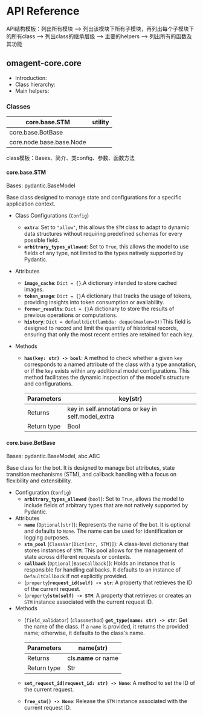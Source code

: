 # API Reference

API结构模板：列出所有模块 --> 列出该模块下所有子模块，再列出每个子模块下的所有class --> 列出class的继承层级 --> 主要的helpers --> 列出所有的函数及其功能

## omagent-core.core

- Introduction:
- Class hierarchy:
- Main helpers:

### Classes

| core.base.STM | utility |
| --- | --- |
| core.base.BotBase |  |
| core.node.base.base.Node |   |

class模板：Bases、简介、类config、参数、函数方法

#### core.base.STM

Bases: pydantic.BaseModel

Base class designed to manage state and configurations for a specific application context.

- Class Configurations (`Config`)
    - **`extra`**: Set to `"allow"`, this allows the `STM` class to adapt to dynamic data structures without requiring predefined schemas for every possible field.
    - **`arbitrary_types_allowed`**: Set to `True`, this allows the model to use fields of any type, not limited to the types natively supported by Pydantic.

- Attributes
    - **`image_cache`**: `Dict = {}`.A dictionary intended to store cached images.
    - **`token_usage`**: `Dict = {}`A dictionary that tracks the usage of tokens, providing insights into token consumption or availability.
    - **`former_results`**: `Dict = {}`A dictionary to store the results of previous operations or computations.
    - **`history`**: `Dict = defaultdict(lambda: deque(maxlen=3))`This field is designed to record and limit the quantity of historical records, ensuring that only the most recent entries are retained for each key.
- Methods
    - **`has(key: str) -> bool`**: A method to check whether a given `key` corresponds to a named attribute of the class with a type annotation, or if the `key` exists within any additional model configurations. This method facilitates the dynamic inspection of the model's structure and configurations.

        | Parameters | key(str) |
        | --- | --- |
        | Returns | key in self.annotations or key in self.model_extra |
        | Return type | Bool |

#### core.base.BotBase

Bases: pydantic.BaseModel, abc.ABC

Base class for the bot. It is designed to manage bot attributes, state transition mechanisms (STM), and callback handling with a focus on flexibility and extensibility.

- Configuration (`Config`)
    - **`arbitrary_types_allowed`** (`bool`): Set to `True`, allows the model to include fields of arbitrary types that are not natively supported by Pydantic.
- Attributes
    - **`name`** (`Optional[str]`): Represents the name of the bot. It is optional and defaults to `None`. The name can be used for identification or logging purposes.
    - **`stm_pool`** (`ClassVar[Dict[str, STM]]`): A class-level dictionary that stores instances of `STM`. This pool allows for the management of state across different requests or contexts.
    - **`callback`** (`Optional[BaseCallback]`): Holds an instance that is responsible for handling callbacks. It defaults to an instance of `DefaultCallback` if not explicitly provided.
    - (`property`)**`request_id(self) -> str`**: A property that retrieves the ID of the current request.
    - (`property`)**`stm(self) -> STM`**: A property that retrieves or creates an `STM` instance associated with the current request ID.
- Methods
    - (`field_validator`) (`classmethod`) **`get_type(name: str) -> str`**: Get the name of the class. If a `name` is provided, it returns the provided name; otherwise, it defaults to the class's name.

        | Parameters | name(str) |
        | --- | --- |
        | Returns | cls.**name** or name |
        | Return type | Str |

    - **`set_request_id(request_id: str) -> None`**: A method to set the ID of the current request.
    - **`free_stm() -> None`**: Release the `STM` instance associated with the current request ID.